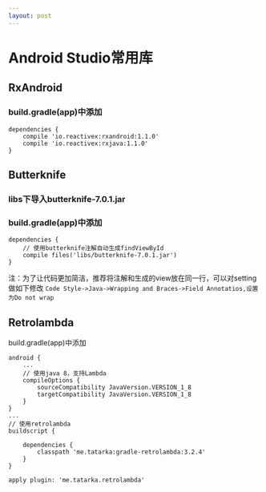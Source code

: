 ```yaml
---
layout: post
---
```


# Android Studio常用库

## RxAndroid

### build.gradle(app)中添加

    dependencies {
        compile 'io.reactivex:rxandroid:1.1.0'
        compile 'io.reactivex:rxjava:1.1.0'
    }
    
## Butterknife

### libs下导入butterknife-7.0.1.jar

### build.gradle(app)中添加

    dependencies {
        // 使用butterknife注解自动生成findViewById
        compile files('libs/butterknife-7.0.1.jar')
    }

注：为了让代码更加简洁，推荐将注解和生成的view放在同一行，可以对setting做如下修改
`Code Style->Java->Wrapping and Braces->Field Annotatios,设置为Do not wrap`

## Retrolambda

build.gradle(app)中添加

    android {
        ...
        // 使用java 8，支持Lambda
        compileOptions {
            sourceCompatibility JavaVersion.VERSION_1_8
            targetCompatibility JavaVersion.VERSION_1_8
        }
    }
    ...
    // 使用retrolambda
    buildscript {
    
        dependencies {
            classpath 'me.tatarka:gradle-retrolambda:3.2.4'
        }
    }
    
    apply plugin: 'me.tatarka.retrolambda'
    
